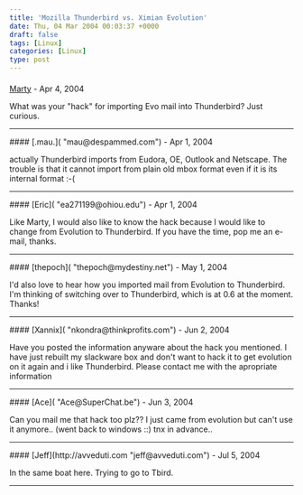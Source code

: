 ```yaml
---
title: 'Mozilla Thunderbird vs. Ximian Evolution'
date: Thu, 04 Mar 2004 00:03:37 +0000
draft: false
tags: [Linux]
categories: [Linux]
type: post
---
```



#### 
[Marty]( "marty@redhat.com") - <time datetime="2004-04-01 18:36:35">Apr 4, 2004</time>

What was your "hack" for importing Evo mail into Thunderbird? Just curious.
<hr />
#### 
[.mau.]( "mau@despammed.com") - <time datetime="2004-04-12 14:42:25">Apr 1, 2004</time>

actually Thunderbird imports from Eudora, OE, Outlook and Netscape. The trouble is that it cannot import from plain old mbox format even if it is its internal format :-(
<hr />
#### 
[Eric]( "ea271199@ohiou.edu") - <time datetime="2004-04-26 12:52:44">Apr 1, 2004</time>

Like Marty, I would also like to know the hack because I would like to change from Evolution to Thunderbird. If you have the time, pop me an e-mail, thanks.
<hr />
#### 
[thepoch]( "thepoch@mydestiny.net") - <time datetime="2004-05-03 10:22:19">May 1, 2004</time>

I'd also love to hear how you imported mail from Evolution to Thunderbird. I'm thinking of switching over to Thunderbird, which is at 0.6 at the moment. Thanks!
<hr />
#### 
[Xannix]( "nkondra@thinkprofits.com") - <time datetime="2004-06-01 13:58:15">Jun 2, 2004</time>

Have you posted the information anyware about the hack you mentioned. I have just rebuilt my slackware box and don't want to hack it to get evolution on it again and i like Thunderbird. Please contact me with the apropriate information
<hr />
#### 
[Ace]( "Ace@SuperChat.be") - <time datetime="2004-06-30 17:11:58">Jun 3, 2004</time>

Can you mail me that hack too plz?? I just came from evolution but can't use it anymore.. (went back to windows :$:$) tnx in advance..
<hr />
#### 
[Jeff](http://avveduti.com "jeff@avveduti.com") - <time datetime="2004-07-02 18:46:00">Jul 5, 2004</time>

In the same boat here. Trying to go to Tbird.
<hr />
